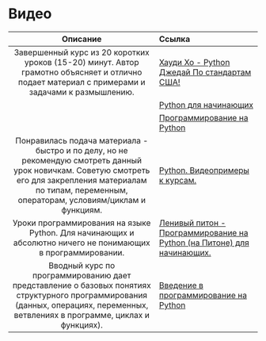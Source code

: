 # Видео

| Описание | Ссылка |
| :---: | :--- |
| Завершенный курс из 20 коротких уроков \(15-20\) минут. Автор грамотно объясняет и отлично подает материал с примерами и задачами к размышлению. | [Хауди Хо - Python Джедай По стандартам США!](https://www.youtube.com/playlist?list=PLvoBekrlHDgROfUUHMbrrdsy_b2y2V_rj) |
|  | [Python для начинающих](https://www.youtube.com/playlist?list=PLg5SS_4L6LYtHCActBzbuGVYlWpLYqXC6) |
|  | [Программирование на Python](https://www.youtube.com/playlist?list=PLfAlku7WMht6janxhS4D7XqajI7Knq1sS) |
| Понравилась подача материала -  быстро и по делу, но  не рекомендую смотреть данный урок новичкам.          Советую смотреть его для закрепления материалам по типам, переменным, операторам, условиям/циклам и  функциям. | [Python. Видеопримеры к курсам.](https://www.youtube.com/playlist?list=PL6LDsbZOeyrxrPfYl3Zh6pSBN1OOPMTjZ) |
| Уроки программирования на языке Python. Для начинающих и абсолютно ничего не понимающих в программировании. | [Ленивый питон - Программирование на Python \(на Питоне\) для начинающих. ](https://www.youtube.com/playlist?list=PLbKwBvrpogbZfU50rPMmXow3aMFjIw4gk) |
| Вводный курс по программированию дает представление о базовых понятиях структурного программирования \(данных, операциях, переменных, ветвлениях в программе, циклах и функциях\). | [Введение в программирование на Python](https://www.youtube.com/playlist?list=PLDrmKwRSNx7LSwH9FcFmWyHRr7W-UkbNT) |



